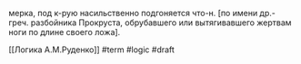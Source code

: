 мерка, под к-рую насильственно подгоняется что-н. [по имени др.-греч. разбойника Прокруста, обрубавшего или вытягивавшего жертвам ноги по длине своего ложа].

[[Логика А.М.Руденко]]
#term #logic
#draft